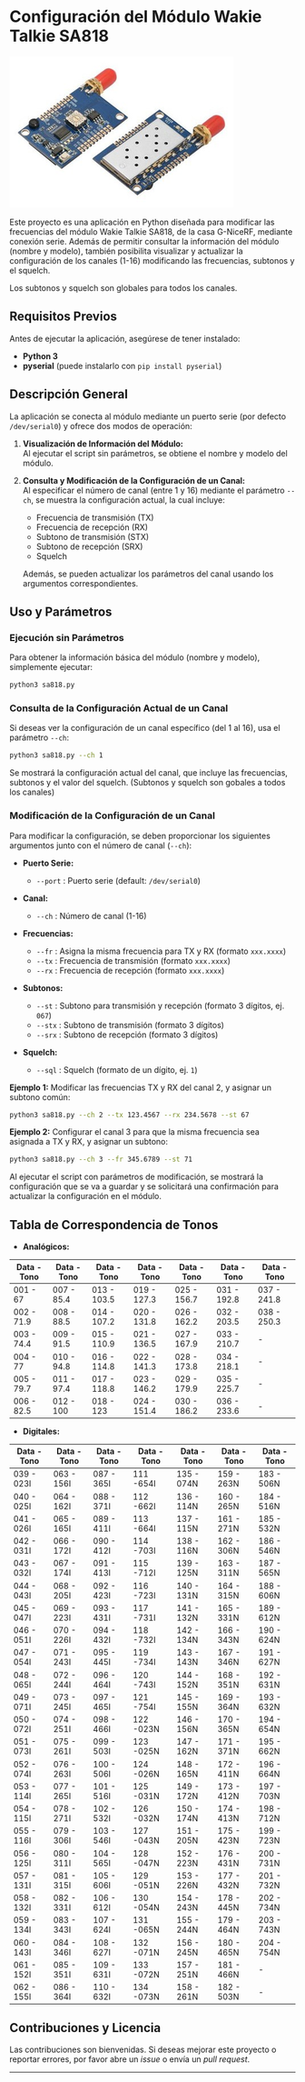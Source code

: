 # Configuración del Módulo Wakie Talkie SA818

![Imagen del Módulo](https://github.com/DonJaume/sa818/blob/main/sa818.jpg?raw=true)

Este proyecto es una aplicación en Python diseñada para modificar las frecuencias del módulo Wakie Talkie SA818, de la casa G-NiceRF, mediante conexión serie. Además de permitir consultar la información del módulo (nombre y modelo), también posibilita visualizar y actualizar la configuración de los canales (1-16) modificando las frecuencias, subtonos y el squelch.

Los subtonos y squelch son globales para todos los canales.

## Requisitos Previos
Antes de ejecutar la aplicación, asegúrese de tener instalado:
- **Python 3**
- **pyserial** (puede instalarlo con `pip install pyserial`)


## Descripción General

La aplicación se conecta al módulo mediante un puerto serie (por defecto `/dev/serial0`) y ofrece dos modos de operación:

1. **Visualización de Información del Módulo:**  
   Al ejecutar el script sin parámetros, se obtiene el nombre y modelo del módulo.

2. **Consulta y Modificación de la Configuración de un Canal:**  
   Al especificar el número de canal (entre 1 y 16) mediante el parámetro `--ch`, se muestra la configuración actual, la cual incluye:
   - Frecuencia de transmisión (TX)
   - Frecuencia de recepción (RX)
   - Subtono de transmisión (STX)
   - Subtono de recepción (SRX)
   - Squelch

   Además, se pueden actualizar los parámetros del canal usando los argumentos correspondientes.

## Uso y Parámetros

### Ejecución sin Parámetros

Para obtener la información básica del módulo (nombre y modelo), simplemente ejecutar:

```bash
python3 sa818.py
```

### Consulta de la Configuración Actual de un Canal

Si deseas ver la configuración de un canal específico (del 1 al 16), usa el parámetro `--ch`:

```bash
python3 sa818.py --ch 1
```

Se mostrará la configuración actual del canal, que incluye las frecuencias, subtonos y el valor del squelch. (Subtonos y squelch son gobales a todos los canales)

### Modificación de la Configuración de un Canal

Para modificar la configuración, se deben proporcionar los siguientes argumentos junto con el número de canal (`--ch`):

- **Puerto Serie:**
  - `--port` : Puerto serie (default: `/dev/serial0`)
  
- **Canal:**
  - `--ch`   : Número de canal (1-16)
  
- **Frecuencias:**
  - `--fr`   : Asigna la misma frecuencia para TX y RX (formato `xxx.xxxx`)
  - `--tx`   : Frecuencia de transmisión (formato `xxx.xxxx`)
  - `--rx`   : Frecuencia de recepción (formato `xxx.xxxx`)
    
- **Subtonos:**
  - `--st`   : Subtono para transmisión y recepción (formato 3 dígitos, ej. `067`)
  - `--stx`  : Subtono de transmisión (formato 3 dígitos)
  - `--srx`  : Subtono de recepción (formato 3 dígitos)
  
- **Squelch:**
  - `--sql`  : Squelch (formato de un dígito, ej. `1`)

**Ejemplo 1:** Modificar las frecuencias TX y RX del canal 2, y asignar un subtono común:

```bash
python3 sa818.py --ch 2 --tx 123.4567 --rx 234.5678 --st 67
```

**Ejemplo 2:** Configurar el canal 3 para que la misma frecuencia sea asignada a TX y RX, y asignar un subtono:

```bash
python3 sa818.py --ch 3 --fr 345.6789 --st 71
```

Al ejecutar el script con parámetros de modificación, se mostrará la configuración que se va a guardar y se solicitará una confirmación para actualizar la configuración en el módulo.

## Tabla de Correspondencia de Tonos

- **Analógicos:**

|Data - Tono|Data - Tono|Data - Tono|Data - Tono|Data - Tono|Data - Tono|Data - Tono|
|----------|----------|-----------|-----------|-----------|-----------|-----------|
| 001 - 67   | 007 - 85.4 | 013 - 103.5 | 019 - 127.3 | 025 - 156.7 | 031 - 192.8 | 037 - 241.8 |
| 002 - 71.9 | 008 - 88.5 | 014 - 107.2 | 020 - 131.8 | 026 - 162.2 | 032 - 203.5 | 038 - 250.3 |
| 003 - 74.4 | 009 - 91.5 | 015 - 110.9 | 021 - 136.5 | 027 - 167.9 | 033 - 210.7 |     -       |
| 004 - 77   | 010 - 94.8 | 016 - 114.8 | 022 - 141.3 | 028 - 173.8 | 034 - 218.1 |     -       |
| 005 - 79.7 | 011 - 97.4 | 017 - 118.8 | 023 - 146.2 | 029 - 179.9 | 035 - 225.7 |     -       |
| 006 - 82.5 | 012 - 100  | 018 - 123   | 024 - 151.4 | 030 - 186.2 | 036 - 233.6 |     -       |


- **Digitales:**

|Data - Tono|Data - Tono|Data - Tono|Data - Tono|Data - Tono|Data - Tono|Data - Tono|
|----------|----------|----------|----------|----------|----------|----------|
| 039 - 023I | 063 - 156I | 087 - 365I | 111 -654I | 135 - 074N | 159 - 263N | 183 - 506N |
| 040 - 025I | 064 - 162I | 088 - 371I | 112 -662I | 136 - 114N | 160 - 265N | 184 - 516N |
| 041 - 026I | 065 - 165I | 089 - 411I | 113 -664I | 137 - 115N | 161 - 271N | 185 - 532N |
| 042 - 031I | 066 - 172I | 090 - 412I | 114 -703I | 138 - 116N | 162 - 306N | 186 - 546N |
| 043 - 032I | 067 - 174I | 091 - 413I | 115 -712I | 139 - 125N | 163 - 311N | 187 - 565N |
| 044 - 043I | 068 - 205I | 092 - 423I | 116 -723I | 140 - 131N | 164 - 315N | 188 - 606N |
| 045 - 047I | 069 - 223I | 093 - 431I | 117 -731I | 141 - 132N | 165 - 331N | 189 - 612N |
| 046 - 051I | 070 - 226I | 094 - 432I | 118 -732I | 142 - 134N | 166 - 343N | 190 - 624N |
| 047 - 054I | 071 - 243I | 095 - 445I | 119 -734I | 143 - 143N | 167 - 346N | 191 - 627N |
| 048 - 065I | 072 - 244I | 096 - 464I | 120 -743I | 144 - 152N | 168 - 351N | 192 - 631N |
| 049 - 071I | 073 - 245I | 097 - 465I | 121 -754I | 145 - 155N | 169 - 364N | 193 - 632N |
| 050 - 072I | 074 - 251I | 098 - 466I | 122 -023N | 146 - 156N | 170 - 365N | 194 - 654N |
| 051 - 073I | 075 - 261I | 099 - 503I | 123 -025N | 147 - 162N | 171 - 371N | 195 - 662N |
| 052 - 074I | 076 - 263I | 100 - 506I | 124 -026N | 148 - 165N | 172 - 411N | 196 - 664N |
| 053 - 114I | 077 - 265I | 101 - 516I | 125 -031N | 149 - 172N | 173 - 412N | 197 - 703N |
| 054 - 115I | 078 - 271I | 102 - 532I | 126 -032N | 150 - 174N | 174 - 413N | 198 - 712N |
| 055 - 116I | 079 - 306I | 103 - 546I | 127 -043N | 151 - 205N | 175 - 423N | 199 - 723N |
| 056 - 125I | 080 - 311I | 104 - 565I | 128 -047N | 152 - 223N | 176 - 431N | 200 - 731N |
| 057 - 131I | 081 - 315I | 105 - 606I | 129 -051N | 153 - 226N | 177 - 432N | 201 - 732N |
| 058 - 132I | 082 - 331I | 106 - 612I | 130 -054N | 154 - 243N | 178 - 445N | 202 - 734N |
| 059 - 134I | 083 - 343I | 107 - 624I | 131 -065N | 155 - 244N | 179 - 464N | 203 - 743N |
| 060 - 143I | 084 - 346I | 108 - 627I | 132 -071N | 156 - 245N | 180 - 465N | 204 - 754N |
| 061 - 152I | 085 - 351I | 109 - 631I | 133 -072N | 157 - 251N | 181 - 466N |     -      |
| 062 - 155I | 086 - 364I | 110 - 632I | 134 -073N | 158 - 261N | 182 - 503N |     -      |




## Contribuciones y Licencia

Las contribuciones son bienvenidas. Si deseas mejorar este proyecto o reportar errores, por favor abre un *issue* o envía un *pull request*.



---


